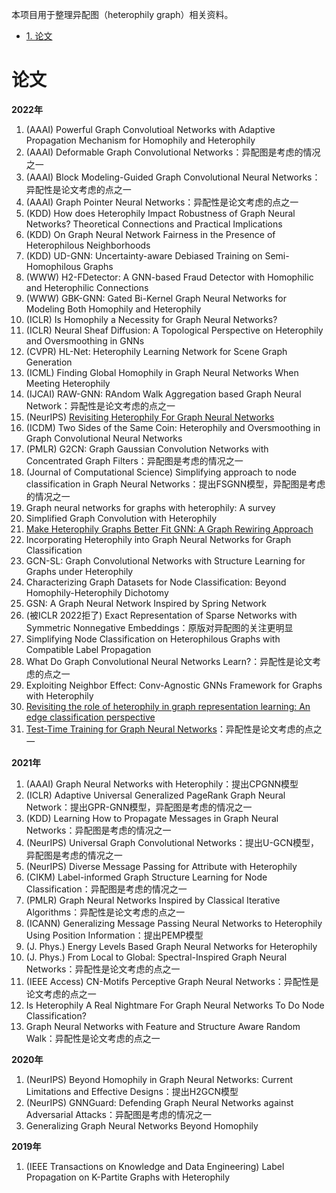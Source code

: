 本项目用于整理异配图（heterophily graph）相关资料。

* [1. 论文](#论文)

# 论文
**2022年**
1. (AAAI) Powerful Graph Convolutioal Networks with Adaptive Propagation Mechanism for Homophily and Heterophily
2. (AAAI) Deformable Graph Convolutional Networks：异配图是考虑的情况之一
3. (AAAI) Block Modeling-Guided Graph Convolutional Neural Networks：异配性是论文考虑的点之一
4. (AAAI) Graph Pointer Neural Networks：异配性是论文考虑的点之一
5. (KDD) How does Heterophily Impact Robustness of Graph Neural Networks? Theoretical Connections and Practical Implications
6. (KDD) On Graph Neural Network Fairness in the Presence of Heterophilous Neighborhoods
7. (KDD) UD-GNN: Uncertainty-aware Debiased Training on Semi-Homophilous Graphs
8. (WWW) H2-FDetector: A GNN-based Fraud Detector with Homophilic and Heterophilic Connections
9. (WWW) GBK-GNN: Gated Bi-Kernel Graph Neural Networks for Modeling Both Homophily and Heterophily
10. (ICLR) Is Homophily a Necessity for Graph Neural Networks?
11. (ICLR) Neural Sheaf Diffusion: A Topological Perspective on Heterophily and Oversmoothing in GNNs
12. (CVPR) HL-Net: Heterophily Learning Network for Scene Graph Generation
13. (ICML) Finding Global Homophily in Graph Neural Networks When Meeting Heterophily
14. (IJCAI) RAW-GNN: RAndom Walk Aggregation based Graph Neural Network：异配性是论文考虑的点之一
15. (NeurIPS) [Revisiting Heterophily For Graph Neural Networks](https://cz5waila03cyo0tux1owpyofgoryroob.oss-cn-beijing.aliyuncs.com/21/30/C6/2130C6EA61FFFA48E5C2233600691789.pdf)
15. (ICDM) Two Sides of the Same Coin: Heterophily and Oversmoothing in Graph Convolutional Neural Networks
16. (PMLR) G2CN: Graph Gaussian Convolution Networks with Concentrated Graph Filters：异配图是考虑的情况之一
17. (Journal of Computational Science) Simplifying approach to node classification in Graph Neural Networks：提出FSGNN模型，异配图是考虑的情况之一
18. Graph neural networks for graphs with heterophily: A survey
19. Simplified Graph Convolution with Heterophily
20. [Make Heterophily Graphs Better Fit GNN: A Graph Rewiring Approach](https://arxiv.org/abs/2209.08264)
21. Incorporating Heterophily into Graph Neural Networks for Graph Classification
22. GCN-SL: Graph Convolutional Networks with Structure Learning for Graphs under Heterophily
23. Characterizing Graph Datasets for Node Classification: Beyond Homophily-Heterophily Dichotomy
24. GSN: A Graph Neural Network Inspired by Spring Network
25. (被ICLR 2022拒了) Exact Representation of Sparse Networks with Symmetric Nonnegative Embeddings：原版对异配图的关注更明显
26. Simplifying Node Classification on Heterophilous Graphs with Compatible Label Propagation
27. What Do Graph Convolutional Neural Networks Learn?：异配性是论文考虑的点之一
28. Exploiting Neighbor Effect: Conv-Agnostic GNNs Framework for Graphs with Heterophily
19. [Revisiting the role of heterophily in graph representation learning: An edge classification perspective](https://arxiv.org/abs/2205.11322)
20. [Test-Time Training for Graph Neural Networks](https://arxiv.org/abs/2210.08251)：异配性是论文考虑的点之一

**2021年**
1. (AAAI) Graph Neural Networks with Heterophily：提出CPGNN模型
2. (ICLR) Adaptive Universal Generalized PageRank Graph Neural Network：提出GPR-GNN模型，异配图是考虑的情况之一
3. (KDD) Learning How to Propagate Messages in Graph Neural Networks：异配图是考虑的情况之一
4. (NeurIPS) Universal Graph Convolutional Networks：提出U-GCN模型，异配图是考虑的情况之一
5. (NeurIPS) Diverse Message Passing for Attribute with Heterophily
6. (CIKM) Label-informed Graph Structure Learning for Node Classification：异配图是考虑的情况之一
7. (PMLR) Graph Neural Networks Inspired by Classical Iterative Algorithms：异配性是论文考虑的点之一
8. (ICANN) Generalizing Message Passing Neural Networks to Heterophily Using Position Information：提出PEMP模型
9. (J. Phys.) Energy Levels Based Graph Neural Networks for Heterophily
10. (J. Phys.) From Local to Global: Spectral-Inspired Graph Neural Networks：异配性是论文考虑的点之一
11. (IEEE Access) CN-Motifs Perceptive Graph Neural Networks：异配性是论文考虑的点之一
12. Is Heterophily A Real Nightmare For Graph Neural Networks To Do Node Classification?
13. Graph Neural Networks with Feature and Structure Aware Random Walk：异配性是论文考虑的点之一

**2020年**
1. (NeurIPS) Beyond Homophily in Graph Neural Networks: Current Limitations and Effective Designs：提出H2GCN模型
2. (NeurIPS) GNNGuard: Defending Graph Neural Networks against Adversarial Attacks：异配图是考虑的情况之一
3. Generalizing Graph Neural Networks Beyond Homophily

**2019年**
1. (IEEE Transactions on Knowledge and Data Engineering) Label Propagation on K-Partite Graphs with Heterophily
